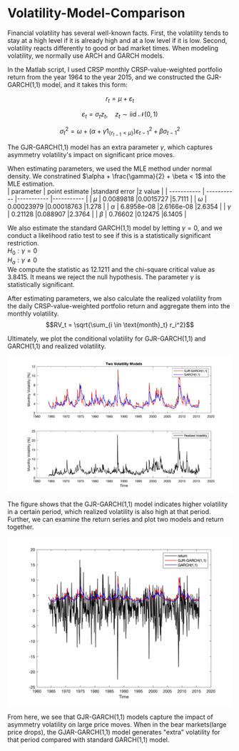 # Volatility-Model-Comparison

Financial volatility has several well-known facts. First, the volatility tends to stay at a high level if it is already high and at a low level if it is low. Second, volatility reacts differently to good or bad market times. When modeling volatility, we normally use ARCH and GARCH models. 

In the Matlab script, I used CRSP monthly CRSP-value-weighted portfolio return from the year 1964 to the year 2015, and we constructed the GJR-GARCH(1,1) model, and it takes this form:  

$$ r_t = \mu + \varepsilon_t $$

$$ \varepsilon_t = \sigma_t z_t, \quad z_t \sim \text{iid} \ \mathcal{N}(0, 1) $$

$$ \sigma_t^2 = \omega + (\alpha + \gamma 1_{\{r_{t-1} < \mu\}}) \varepsilon_{t-1}^2 + \beta \sigma_{t-1}^2 $$

The GJR-GARCH(1,1) model has an extra parameter $\gamma$, which captures asymmetry volatility's impact on significant price moves.

When estimating parameters, we used the MLE method under normal density. We constratined $\alpha + \frac{\gamma}{2} + \beta < 1$ into the MLE estimation.  
| parameter | point estimate |standard error |z value |
| ----------- | ----------- |----------- |----------- |
| $\mu$ | 0.0089818 |0.0015727 |5.7111 |
| $\omega$ | 0.00023979 |0.00018763 |1.278 |
| $\alpha$ | 6.8958e-08 |2.6166e-08 |2.6354 |
| $\gamma$ | 0.21128 |0.088907 |2.3764 |
| $\beta$ | 0.76602 |0.12475 |6.1405 |

We also estimate the standard GARCH(1,1) model by letting $\gamma = 0$, and we conduct a likelihood ratio test to see if this is a statistically significant restriction.  
$H_0: \gamma = 0$    
$H_a: \gamma \neq 0$  
We compute the statistic as 12.1211 and the chi-square critical value as 3.8415. It means we reject the null hypothesis. The parameter $\gamma$ is statistically significant.   

After estimating parameters, we also calculate the realized volatility from the daily CRSP-value-weighted portfolio return and aggregate them into the monthly volatility.   
$$RV_t = \sqrt{\sum_{i \in \text{month}_t} r_i^2}$$

Ultimately, we plot the conditional volatility for GJR-GARCH(1,1) and GARCH(1,1) and realized volatility.

![volplot](vol_model.jpg)

The figure shows that the GJR-GARCH(1,1) model indicates higher volatility in a certain period, which realized volatility is also high at that period. Further, we can examine the return series and plot two models and return together.

![return_vol_plot](return_vol.jpg)

From here, we see that GJR-GARCH(1,1) models capture the impact of asymmetry volatility on large price moves. When in the bear markets(large price drops), the GJAR-GARCH(1,1) model generates "extra" volatility for that period compared with standard GARCH(1,1) model. 



